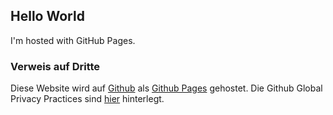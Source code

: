 
## Hello World
I'm hosted with GitHub Pages.
### Verweis auf Dritte
<p>Diese Website wird auf <a href="https://www.github.com">Github</a> als <a href="https://help.github.com/articles/what-is-github-pages/">Github Pages</a> gehostet. Die Github Global Privacy Practices sind <a href="https://help.github.com/articles/global-privacy-practices/">hier</a> hinterlegt.</p>
</body>
</html>
